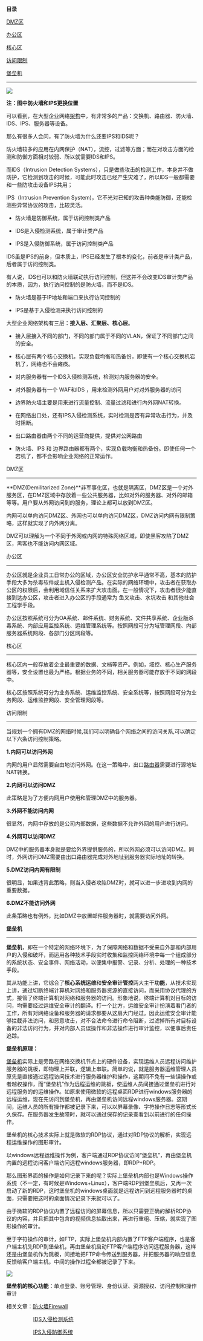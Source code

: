 **目录**

[DMZ区](#t0)

[办公区](#t1)

[核心区](#t2)

[访问限制](#t3)

[堡垒机](#t4)

* * *

![](https://img-blog.csdnimg.cn/20200201000652108.jpg?x-oss-process=image/watermark,type_ZmFuZ3poZW5naGVpdGk,shadow_10,text_aHR0cHM6Ly9ibG9nLmNzZG4ubmV0L3FxXzM2MTE5MTky,size_16,color_FFFFFF,t_70)

**注：图中防火墙和IPS更换位置**

可以看到，在大型企业网络[架构](https://so.csdn.net/so/search?q=%E6%9E%B6%E6%9E%84&spm=1001.2101.3001.7020)中，有非常多的产品：交换机、路由器、防火墙、IDS、IPS、服务器等设备。

那么有很多人会问，有了防火墙为什么还要IPS和IDS呢？

防火墙较多的应用在内网保护（NAT），流控，过滤等方面；而在对攻击方面的检测和防御方面相对较弱、所以就需要IDS和IPS。

而IDS（Intrusion Detection Systems），只是做些攻击的检测工作，本身并不做防护，它检测到攻击的时候，可能此时攻击已经产生灾难了，所以IDS一般都需要和一些防攻击设备IPS共用；

IPS（Intrusion Prevention System)，它不光对已知的攻击种类能防御，还能检测些异常协议的攻击，比较灵活。

*   防火墙是防御系统，属于访问控制类产品
*   IDS是入侵检测系统，属于审计类产品
*   IPS是入侵防御系统，属于访问控制类产品

IDS虽是IPS的前身，但本质上，IPS已经发生了根本的变化，前者是审计类产品，后者属于访问控制类。

有人说，IDS也可以和防火墙联动执行访问控制，但这并不会改变IDS审计类产品的本质，因为，执行访问控制的是防火墙，而不是IDS。

*   防火墙是基于IP地址和端口来执行访问控制的
*   IPS是基于入侵检测来执行访问控制的

大型企业网络架构有三层：**接入层、汇聚层、核心层**。

*   接入层接入不同的部门，不同的部门属于不同的VLAN，保证了不同部门之间的安全。
*   核心层有两个核心交换机，实现负载均衡和热备份，即使有一个核心交换机宕机了，网络也不会瘫痪。
*   对内服务器有一个IDS入侵检测系统，检测对内服务器的安全。
*   对外服务器有一个 WAF和IDS ，用来检测外网用户对对外服务器的访问
*   边界防火墙主要是用来进行流量控制、流量过滤和进行内外网NAT转换。
*   在网络出口处，还有IPS入侵检测系统，实时检测是否有异常攻击行为，并及时阻断。
*   出口路由器由两个不同的运营商提供，提供对公网路由
*   防火墙、IPS 和 边界路由器都有两个，实现负载均衡和热备份。即使任何一个宕机了，都不会影响企业网络的正常运作。

DMZ区
----

**DMZ(Demilitarized Zone)**非军事化区，也就是隔离区，DMZ区是一个对外服务区，在DMZ区域中存放着一些公共服务器，比如对外的服务器、对外的邮箱等等。用户要从外网访问到的服务，理论上都可以放到DMZ区。

内网可以单向访问DMZ区、外网也可以单向访问DMZ区，DMZ访问内网有限制策略，这样就实现了内外网分离。

DMZ可以理解为一个不同于外网或内网的特殊网络区域，即使黑客攻陷了DMZ区，黑客也不能访问内网区域。

办公区
---

办公区就是企业员工日常办公的区域，办公区安全防护水平通常不高，基本的防护手段大多为杀毒软件或主机入侵检测产品。在实际的网络环境中，攻击者在获取办公区的权限后，会利用域信任关系来扩大攻击面。在一般情况下，攻击者很少能直接到达办公区，攻击者进入办公区的手段通常为 鱼叉攻击、水坑攻击 和其他社会工程学手段。

办公区按照系统可分为OA系统、邮件系统、财务系统、文件共享系统、企业版杀毒系统、内部应用监控系统、运维管理系统等。按照网段可分为域管理网段、内部服务器系统网段、各部门分区网段等。

核心区
---

核心区内一般存放着企业最重要的数据、文档等资产。例如，域控、核心生产服务器等，安全设置也最为严格。根据业务的不同，相关服务器可能存放于不同的网段中。

核心区按照系统可分为业务系统、运维监控系统、安全系统等，按照网段可分为业务网段、运维监控网段、安全管理网段等。

访问限制
----

当规划一个拥有DMZ的网络时候,我们可以明确各个网络之间的访问关系,可以确定以下六条访问控制策略。

**1.内网可以访问外网**

内网的用户显然需要自由地访问外网。在这一策略中，出口[路由器](https://so.csdn.net/so/search?q=%E8%B7%AF%E7%94%B1%E5%99%A8&spm=1001.2101.3001.7020)需要进行源地址NAT转换。

**2.内网可以访问DMZ**

此策略是为了方便内网用户使用和管理DMZ中的服务器。

**3.外网不能访问内网**

很显然，内网中存放的是公司内部数据，这些数据不允许外网的用户进行访问。

**4.外网可以访问DMZ**

DMZ中的服务器本身就是要给外界提供服务的，所以外网必须可以访问DMZ。同时，外网访问DMZ需要由出口路由器完成对外地址到服务器实际地址的转换。

**5.DMZ访问内网有限制**

很明显，如果违背此策略，则当入侵者攻陷DMZ时，就可以进一步进攻到内网的重要数据。

**6.DMZ不能访问外网**

此条策略也有例外，比如DMZ中放置邮件服务器时，就需要访问外网。

**堡垒机**
-------

**堡垒机**，即在一个特定的网络环境下，为了保障网络和数据不受来自外部和内部用户的入侵和破坏，而运用各种技术手段实时收集和监控网络环境中每一个组成部分的系统状态、安全事件、网络活动，以便集中报警、记录、分析、处理的一种技术手段。

其从功能上讲，它综合了**核心系统运维**和**安全审计管控**两大主干**功能**，从技术实现上讲，通过切断终端计算机对网络和服务器资源的直接访问，而采用协议代理的方式，接管了终端计算机对网络和服务器的访问。形象地说，终端计算机对目标的访问，均需要经过运维安全审计的翻译。打一个比方，运维安全审计扮演着看门者的工作，所有对网络设备和服务器的请求都要从这扇大门经过。因此运维安全审计能够拦截非法访问，和恶意攻击，对不合法命令进行命令阻断，过滤掉所有对目标设备的非法访问行为，并对内部人员误操作和非法操作进行审计监控，以便事后责任追踪。　

**堡垒机原理：**

[堡垒机](https://so.csdn.net/so/search?q=%E5%A0%A1%E5%9E%92%E6%9C%BA&spm=1001.2101.3001.7020)实际上是旁路在网络交换机节点上的硬件设备，实现运维人员远程访问维护服务器的跳板，即物理上并联，逻辑上串联。简单的说，就是服务器运维管理人员原先是直接通过远程访问技术进行服务器维护和操作，这期间不免有一些误操作或者越权操作，而“堡垒机”作为远程运维的跳板，使运维人员间接通过堡垒机进行对远程服务的的运维操作。如原来使用微软的远程桌面RDP进行windows服务器的远程运维，现在先访问到堡垒机，再由堡垒机访问远程windows服务器。这期间，运维人员的所有操作都被记录下来，可以以屏幕录像、字符操作日志等形式长久保存。在服务器发生故障时，就可以通过保存的记录查看到以前进行的任何操作。

堡垒机的核心技术实际上就是微软的RDP协议，通过对RDP协议的解析，实现远程运维操作的图形审计。

以windows远程运维操作为例，客户端通过RDP协议访问“堡垒机”，再由堡垒机内置的远程访问客户端访问远程windows服务器，即RDP+RDP。

那么图形界面的操作是如何记录下来的呢？实际上堡垒机内部也是Windows操作系统（不一定，有时候是Windows+Linux），客户端RDP到堡垒机后，又再一次启动了新的RDP，这时堡垒机的windows桌面就是远程访问到远程服务器时的桌面，只需要把这时的桌面情况记录下来就可以了。

由于微软的RDP协议内置了远程访问的屏幕信息，所以只需要正确的解析RDP协议的内容，并且把其中包含的视频信息抽取出来，再进行重组、压缩，就实现了图形操作的审计。

至于字符操作的审计，如FTP，实际上堡垒机内部内置了FTP客户端程序，也是客户端主机先RDP到堡垒机，再由堡垒机启动FTP客户端程序访问远程服务器，这样还是由堡垒机作为跳板，间接地把FTP命令传送到服务器，并把服务器的响应信息反馈给客户端主机，中间的操作过程全都被记录了下来。

![](https://img-blog.csdnimg.cn/20190408193957411.png)

**堡垒机的核心功能**：单点登录、账号管理、身份认证、资源授权、访问控制和操作审计

相关文章：[防火墙Firewall](https://blog.csdn.net/qq_36119192/article/details/84423452)

                  [IDS入侵检测系统](https://blog.csdn.net/qq_36119192/article/details/84343269)

                  [IPS入侵防御系统](https://blog.csdn.net/qq_36119192/article/details/84344826)